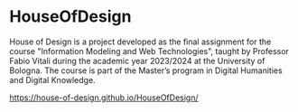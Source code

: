 # HouseOfDesign
House of Design is a project developed as the final assignment for the course "Information Modeling and Web Technologies", taught by Professor Fabio Vitali during the academic year 2023/2024 at the University of Bologna. The course is part of the Master’s program in Digital Humanities and Digital Knowledge.


https://house-of-design.github.io/HouseOfDesign/
